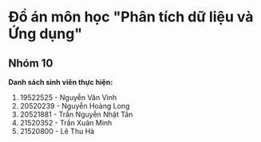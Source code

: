 # Đồ án môn học "Phân tích dữ liệu và Ứng dụng"
## Nhóm 10
**Danh sách sinh viên thực hiện:**
1. 19522525 - Nguyễn Văn Vinh
2. 20520239 - Nguyễn Hoàng Long
3. 20521881 - Trần Nguyễn Nhật Tân
4. 21520352 - Trần Xuân Minh
5. 21520800 - Lê Thu Hà
